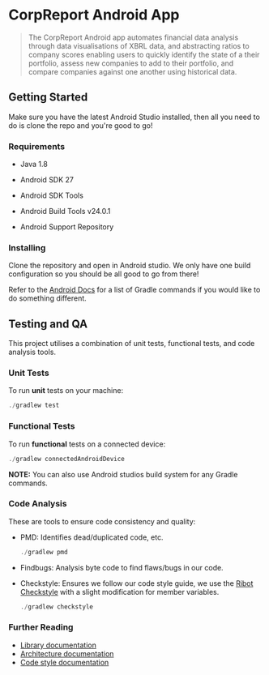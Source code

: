 # CorpReport Android App

> The CorpReport Android app automates financial data analysis through data visualisations of XBRL data, and abstracting ratios to company scores enabling users to quickly identify the state of a their portfolio, assess new companies to add to their portfolio, and compare companies against one another using historical data.
>

## Getting Started

Make sure you have the latest Android Studio installed, then all you need to do is clone the repo and you're good to go!

### Requirements

- Java 1.8

- Android SDK 27
- Android SDK Tools
- Android Build Tools v24.0.1
- Android Support Repository

### Installing

Clone the repository and open in Android studio. We only have one build configuration so you should be all good to go from there!

Refer to the [Android Docs](https://developer.android.com/studio/build/building-cmdline) for a list of Gradle commands if you would like to do something different.

## Testing and QA

This project utilises a combination of unit tests, functional tests, and code analysis tools.

### Unit Tests

To run __unit__ tests on your machine:

```java
./gradlew test
```

### Functional Tests

To run __functional__ tests on a connected device:

```java
./gradlew connectedAndroidDevice
```

__NOTE:__ You can also use Android studios build system for any Gradle commands.

### Code Analysis

These are tools to ensure code consistency and quality:

- PMD: Identifies dead/duplicated code, etc.

  ```java
  ./gradlew pmd
  ```

- Findbugs: Analysis byte code to find flaws/bugs in our code.

- Checkstyle:  Ensures we follow our code style guide, we use the [Ribot Checkstyle](https://github.com/ribot/ribot-app-android/blob/master/config/quality/checkstyle/checkstyle-config.xml) with a slight modification for member variables.

  ```java
  ./gradlew checkstyle
  ```

### Further Reading

- [Library documentation](/docs/libraries.md)
- [Architecture documentation](/docs/architecture-guide.md)
- [Code style documentation](/docs/hixel_android_style_guidelines.md)


